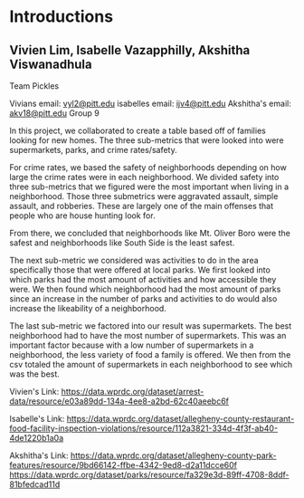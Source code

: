# Introductions

## Vivien Lim, Isabelle Vazapphilly, Akshitha Viswanadhula
Team Pickles

Vivians email: vyl2@pitt.edu
isabelles email: ijv4@pitt.edu
Akshitha's email: akv18@pitt.edu
Group 9

In this project, we collaborated to create a table based off of families looking for new homes. The three sub-metrics that were looked into were supermarkets, parks, and crime rates/safety.

For crime rates, we based the safety of neighborhoods depending on how large the crime rates were in each neighborhood. We divided safety into three sub-metrics that we figured were the most important when living in a neighborhood. Those three submetrics were aggravated assault, simple assault, and robberies. These are largely one of the main offenses that people who are house hunting look for. 

From there, we concluded that neighborhoods like Mt. Oliver Boro were the safest and neighborhoods like South Side is the least safest.


The next sub-metric we considered was activities to do in the area specifically those that were offered at local parks. We first looked into which parks had the most amount of activities and how accessible they were. We then found which neighborhood had the most amount of parks since an increase in the number of parks and activities to do would also increase the likeability of a neighborhood. 

The last sub-metric we factored into our result was supermarkets. The best neighborhood had to have the most number of supermarkets. This was an important factor because with a low number of supermarkets in a neighborhood, the less variety of food a family is offered. We then from the csv totaled the amount of supermarkets in each neighborhood to see which was the best.


Vivien's Link:
https://data.wprdc.org/dataset/arrest-data/resource/e03a89dd-134a-4ee8-a2bd-62c40aeebc6f

Isabelle's Link:
https://data.wprdc.org/dataset/allegheny-county-restaurant-food-facility-inspection-violations/resource/112a3821-334d-4f3f-ab40-4de1220b1a0a

Akshitha's Link: 
https://data.wprdc.org/dataset/allegheny-county-park-features/resource/9bd66142-ffbe-4342-9ed8-d2a11dcce60f
https://data.wprdc.org/dataset/parks/resource/fa329e3d-89ff-4708-8ddf-81bfedcad11d

